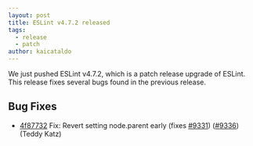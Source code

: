 ```yaml
---
layout: post
title: ESLint v4.7.2 released
tags:
  - release
  - patch
author: kaicataldo
---
```


We just pushed ESLint v4.7.2, which is a patch release upgrade of ESLint. This release fixes several bugs found in the previous release.










## Bug Fixes


* [4f87732](https://github.com/eslint/eslint/commit/4f87732) Fix: Revert setting node.parent early (fixes [#9331](https://github.com/eslint/eslint/issues/9331)) ([#9336](https://github.com/eslint/eslint/issues/9336)) (Teddy Katz)
